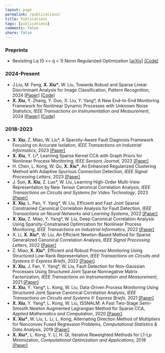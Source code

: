 ```yaml
---
layout: page
permalink: /publications/
title: Publications
tags: [publications]
comments: false
share: false
---
```


### Preprints
* Revisiting Lq (0 <= q < 1) Norm Regularized Optimization <a href="https://arxiv.org/abs/2306.14394" class="textlink" target="_blank">[arXiv]</a> <a href="https://github.com/ShenglongZhou/PSNP" class="textlink" target="_blank">[Code]</a> <br>

### 2024-Present
* J.Liu, M. Feng, <b>X. Xiu*</b>, W. Liu, Towards Robust and Sparse Linear Discriminant Analysis for Image Classification, <i>Pattern Recognition</i>, 2024 <a href="https://ieeexplore.ieee.org/document/10464356" class="textlink" target="_blank">[Paper]</a> <a href="https://github.com/xianchaoxiu/2024-TIM" class="textlink" target="_blank">[Code]</a> <br>
* <b>X. Xiu</b>, Y. Zhang, Y. Guo, X. Liu, Y. Yang*, A New End-to-End Monitoring Framework for Nonlinear Dynamic Processes with Unknown Noise Statistics, <i>IEEE Transactions on Instrumentation and Measurement</i>, 2024 <a href="https://ieeexplore.ieee.org/document/10464356" class="textlink" target="_blank">[Paper]</a> <a href="https://github.com/xianchaoxiu/2024-TIM" class="textlink" target="_blank">[Code]</a> <br>

### 2018-2023
* <b>X. Xiu</b>, Z. Miao, W. Liu*, A Sparsity-Aware Fault Diagnosis Framework Focusing on Accurate Isolation, <i>IEEE Transactions on Industrial Informatics</i>, 2023 <a href="https://ieeexplore.ieee.org/document/9788040" class="textlink" target="_blank">[Paper]</a> <br>
* <b>X. Xiu</b>, Y. Li*, Learning Sparse Kernel CCA with Graph Priors for Nonlinear Process Monitoring, <i>IEEE Sensors Journal</i>, 2023 <a href="https://ieeexplore.ieee.org/document/10050438" class="textlink" target="_blank">[Paper]</a> <br>
* H. Chen, L. Kong, W. Qu, <b>X. Xiu*</b>, An Enhanced Regularized Clustering Method with Adaptive Spurious Connection Detection, <i>IEEE Signal Processing Letters</i>, 2023 <a href="https://ieeexplore.ieee.org/document/10252040" class="textlink" target="_blank">[Paper]</a> <br>
* J. Sun, <b>X. Xiu</b>, Z. Luo*, W. Liu, Learning High-Order Multi-View Representation by New Tensor Canonical Correlation Analysis, <i>IEEE Transactions on Circuits and Systems for Video Technology</i>, 2023 <a href="https://ieeexplore.ieee.org/document/10091146" class="textlink" target="_blank">[Paper]</a> <br>
* <b>X. Xiu</b>, L. Pan, Y. Yang*, W. Liu, Efficient and Fast Joint Sparse Constrained Canonical Correlation Analysis for Fault Detection, <i>IEEE Transactions on Neural Networks and Learning Systems</i>, 2022 <a href="https://ieeexplore.ieee.org/document/9887978" class="textlink" target="_blank">[Paper]</a> <br>
* <b>X. Xiu</b>, Z. Miao, Y. Yang*, W. Liu, Deep Canonical Correlation Analysis Using Sparsity-Constrained Optimization for Nonlinear Process Monitoring, <i>IEEE Transactions on Industrial Informatics</i>, 2022 <a href="https://ieeexplore.ieee.org/document/9583864" class="textlink" target="_blank">[Paper]</a> <br>
* X. Li, <b>X. Xiu*</b>, W. Liu, An Efficient Newton-Based Method for Sparse Generalized Canonical Correlation Analysis, <i>IEEE Signal Processing Letters</i>, 2022 <a href="https://ieeexplore.ieee.org/document/9619966" class="textlink" target="_blank">[Paper]</a> <br>
* Z. Miao, <b>X. Xiu*</b>, Efficient and Robust Process Monitoring Using Structured Low-Rank Representation, <i>IEEE Transactions on Circuits and Systems II: Express Briefs</i>, 2022 <a href="https://ieeexplore.ieee.org/document/9745488" class="textlink" target="_blank">[Paper]</a> <br>
* <b>X. Xiu</b>, J. Fan, Y. Yang*, W. Liu, Fault Detection for Non-Gaussian Processes Using Structured Joint Sparse Nonnegative Matrix Factorization, <i>IEEE Transactions on Instrumentation and Measurement</i>, 2021 <a href="https://ieeexplore.ieee.org/document/9381237" class="textlink" target="_blank">[Paper]</a> <br>
* <b>X. Xiu</b>, Y. Yang*, L. Kong, W. Liu, Data-Driven Process Monitoring Using Structured Joint Sparse Canonical Correlation Analysis, <i>IEEE Transactions on Circuits and Systems II: Express Briefs</i>, 2021 <a href="https://ieeexplore.ieee.org/document/9068308" class="textlink" target="_blank">[Paper]</a> <br>
* <b>X. Xiu</b>, Y. Yang*, L. Kong, W. Liu, tSSNALM: A Fast Two-Stage Semi-Smooth Newton Augmented Lagrangian Method for Sparse CCA, <i>Applied Mathematics and Computation</i>, 2020 <a href="https://www.sciencedirect.com/science/article/pii/S0096300320302411?via%3Dihub" class="textlink" target="_blank">[Paper]</a> <br>
* <b>X. Xiu*</b>, W. Liu, L. Li, L. Kong, Alternating Direction Method of Multipliers for Nonconvex Fused Regression Problems, <i>Computational Statistics & Data Analysis</i>, 2019 <a href="https://www.sciencedirect.com/science/article/abs/pii/S0167947319300039" class="textlink" target="_blank">[Paper]</a> <br>
* <b>X. Xiu*</b>, L. Kong, Y. Li, H. Qi, Iterative Reweighted Methods for L1-Lp Minimization, <i>Computational Optimization and Applications</i>, 2018 <a href="https://link.springer.com/article/10.1007/s10589-017-9977-7" class="textlink" target="_blank">[Paper]</a> <br>

